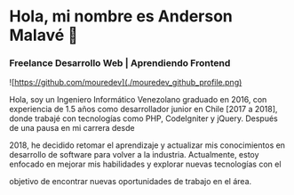 # Hola, mi nombre es Anderson Malavé 👋
### Freelance Desarrollo Web | Aprendiendo Frontend

![https://github.com/mouredev](./mouredev_github_profile.png)

Hola, soy un Ingeniero Informático Venezolano graduado en 2016, con experiencia de 1.5 años como desarrollador junior en Chile [2017 a 2018], donde trabajé con tecnologías como PHP, CodeIgniter y jQuery. Después de una pausa en mi carrera desde 

2018, he decidido retomar el aprendizaje y actualizar mis conocimientos en desarrollo de software para volver a la industria. Actualmente, estoy enfocado en mejorar mis habilidades y explorar nuevas tecnologías con el 

objetivo de encontrar nuevas oportunidades de trabajo en el área.

<!--
**andermalave/andermalave** is a ✨ _special_ ✨ repository because its `README.md` (this file) appears on your GitHub profile.

Here are some ideas to get you started:

- 🔭 I’m currently working on ...
- 🌱 I’m currently learning ...
- 👯 I’m looking to collaborate on ...
- 🤔 I’m looking for help with ...
- 💬 Ask me about ...
- 📫 How to reach me: ...
- 😄 Pronouns: ...
- ⚡ Fun fact: ...
-->
